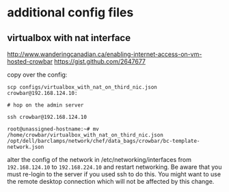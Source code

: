 # additional config files #


## virtualbox with nat interface ##

http://www.wanderingcanadian.ca/enabling-internet-access-on-vm-hosted-crowbar
https://gist.github.com/2647677   

copy over the config:

```
scp configs/virtualbox_with_nat_on_third_nic.json  crowbar@192.168.124.10:

# hop on the admin server 

ssh crowbar@192.168.124.10

root@unassigned-hostname:~# mv /home/crowbar/virtualbox_with_nat_on_third_nic.json /opt/dell/barclamps/network/chef/data_bags/crowbar/bc-template-network.json 

```

alter the config of the network in /etc/networking/interfaces from ```192.168.124.10``` to ```192.168.224.10``` and restart networking. Be aware that you must re-login to the server if you used ssh to do this. You might want to use the remote desktop connection which will not be affected by this change.  

